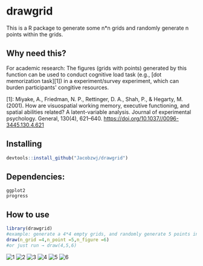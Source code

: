 # drawgrid

This is a R package to generate some n*n grids and randomly generate n points within the grids.

## Why need this?
For academic research:
The figures (grids with points) generated by this function can be used to conduct cognitive load task (e.g., [dot memorization task][1]) in a experiment/survey experiment, which can burden participants' congitive resources.

[1]: Miyake, A., Friedman, N. P., Rettinger, D. A., Shah, P., & Hegarty, M. (2001). How are visuospatial working memory, executive functioning, and spatial abilities related? A latent-variable analysis. Journal of experimental psychology. General, 130(4), 621–640. https://doi.org/10.1037//0096-3445.130.4.621

## Installing
```R
devtools::install_github("Jacobzwj/drawgrid")
```

## Dependencies:
`ggplot2`  
`progress`  

## How to use
```R
library(drawgrid)
#example: generate a 4*4 empty grids, and randomly generate 5 points in the grids, suppose we need 6 figures
draw(n_grid =4,n_point =5,n_figure =6)
#or just run → draw(4,5,6)
```
![1](https://user-images.githubusercontent.com/60833574/188264215-d2b5f4c5-207d-4bc3-8e4a-491c1d82241b.png)
![2](https://user-images.githubusercontent.com/60833574/188264216-3ba1e7b3-aad4-461f-9e49-70d8c91db3b6.png)
![3](https://user-images.githubusercontent.com/60833574/188264217-1ad81d31-93de-46d6-9e16-8ec188990206.png)
![4](https://user-images.githubusercontent.com/60833574/188264219-66f276da-af6c-4973-b859-369a0be22a81.png)
![5](https://user-images.githubusercontent.com/60833574/188264220-1e393e60-155c-4e22-aa3a-fa53f51968ab.png)
![6](https://user-images.githubusercontent.com/60833574/188264221-640097fa-4840-4f17-b7c2-1e65fae2811b.png)

